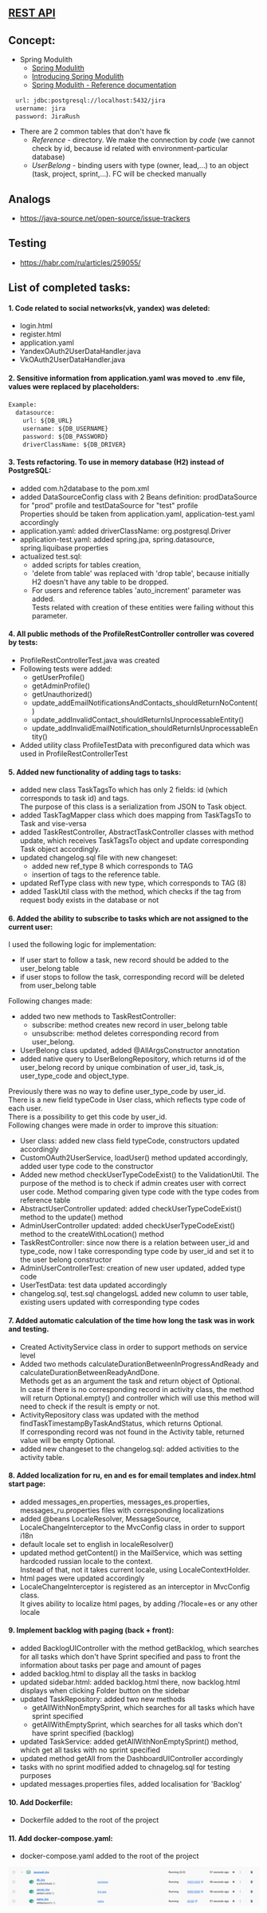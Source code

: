 ## [REST API](http://localhost:8080/doc)

## Concept:
- Spring Modulith
  - [Spring Modulith](https://habr.com/ru/post/701984/)
  - [Introducing Spring Modulith](https://spring.io/blog/2022/10/21/introducing-spring-modulith)
  - [Spring Modulith - Reference documentation](https://docs.spring.io/spring-modulith/docs/current-SNAPSHOT/reference/html/)

```
  url: jdbc:postgresql://localhost:5432/jira
  username: jira
  password: JiraRush
```
- There are 2 common tables that don't have fk
  - _Reference_ - directory. We make the connection by _code_ (we cannot check by id, because id related with environment-particular database)
  - _UserBelong_ - binding users with type (owner, lead,...) to an object (task, project, sprint,...). FC will be checked manually

## Analogs
- https://java-source.net/open-source/issue-trackers

## Testing
- https://habr.com/ru/articles/259055/

## List of completed tasks:
#### 1. Code related to social networks(vk, yandex) was deleted:
- login.html
- register.html
- application.yaml
- YandexOAuth2UserDataHandler.java
- VkOAuth2UserDataHandler.java

#### 2. Sensitive information from application.yaml was moved to .env file, values were replaced by placeholders:
```
Example:
  datasource:
    url: ${DB_URL}
    username: ${DB_USERNAME}
    password: ${DB_PASSWORD}
    driverClassName: ${DB_DRIVER}
```

#### 3. Tests refactoring. To use in memory database (H2) instead of PostgreSQL:
- added com.h2database to the pom.xml
- added DataSourceConfig class with 2 Beans definition: prodDataSource for "prod" profile and testDataSource for "test" profile  
Properties should be taken from application.yaml, application-test.yaml accordingly
- application.yaml: added driverClassName: org.postgresql.Driver
- application-test.yaml: added spring.jpa, spring.datasource, spring.liquibase properties
- actualized test.sql:  
  - added scripts for tables creation, 
  - 'delete from table' was replaced with 'drop table', because initially H2 doesn't have any table to be dropped.
  - For users and reference tables 'auto_increment' parameter was added.  
  Tests related with creation of these entities were failing without this parameter.
#### 4. All public methods of the ProfileRestController controller was covered by tests:
- ProfileRestControllerTest.java was created
- Following tests were added:
  - getUserProfile()
  - getAdminProfile()
  - getUnauthorized()
  - update_addEmailNotificationsAndContacts_shouldReturnNoContent()
  - update_addInvalidContact_shouldReturnIsUnprocessableEntity()
  - update_addInvalidEmailNotification_shouldReturnIsUnprocessableEntity()
- Added utility class ProfileTestData with preconfigured data which was used in ProfileRestControllerTest

#### 5. Added new functionality of adding tags to tasks:
- added new class TaskTagsTo which has only 2 fields: id (which corresponds to task id) and tags.  
The purpose of this class is a serialization from JSON to Task object.
- added TaskTagMapper class which does mapping from TaskTagsTo to Task and vise-versa
- added TaskRestController, AbstractTaskController classes with method update, which receives TaskTagsTo object and update corresponding Task object accordingly.
- updated changelog.sql file with new changeset:
  - added new ref_type 8 which corresponds to TAG
  - insertion of tags to the reference table.
- updated RefType class with new type, which corresponds to TAG (8)
- added TaskUtil class with the method, which checks if the tag from request body exists in the database or not

#### 6. Added the ability to subscribe to tasks which are not assigned to the current user:

I used the following logic for implementation:
- If user start to follow a task, new record should be added to the user_belong table  
- if user stops to follow the task, corresponding record will be deleted from user_belong table  

Following changes made: 
- added two new methods to TaskRestController:
  - subscribe: method creates new record in user_belong table 
  - unsubscribe: method deletes corresponding record from user_belong.
- UserBelong class updated, added @AllArgsConstructor annotation
- added native query to UserBelongRepository, which returns id of the user_belong record by unique combination of user_id, task_is, user_type_code and object_type.  

Previously there was no way to define user_type_code by user_id.  
There is a new field typeCode in User class, which reflects type code of each user.  
There is a possibility to get this code by user_id.  
Following changes were made in order to improve this situation:
- User class: added new class field typeCode, constructors updated accordingly
- CustomOAuth2UserService, loadUser() method updated accordingly, added user type code to the constructor
- Added new method checkUserTypeCodeExist() to the ValidationUtil. The purpose of the method is to check if admin creates user with correct user code. Method comparing given type code with the type codes from reference table
- AbstractUserController updated: added checkUserTypeCodeExist() method to the update() method
- AdminUserController updated: added checkUserTypeCodeExist() method to the createWithLocation() method
- TaskRestController: since now there is a relation between user_id and type_code, now I take corresponding type code by user_id and set it to the user belong constructor
- AdminUserControllerTest: creation of new user updated, added type code
- UserTestData: test data updated accordingly
- changelog.sql, test.sql changelogsL added new column to user table, existing users updated with corresponding type codes

#### 7. Added automatic calculation of the time how long the task was in work and testing.
- Created ActivityService class in order to support methods on service level
- Added two methods calculateDurationBetweenInProgressAndReady and calculateDurationBetweenReadyAndDone.  
Methods get as an argument the task and return object of Optional<Duration>.  
In case if there is no corresponding record in activity class, the method will return Optional.empty() and controller which will use this method will need to check if the result is empty or not.
- ActivityRepository class was updated with the method findTaskTimestampByTaskAndStatus, which returns Optional<LocalDateTime>.  
If corresponding record was not found in the Activity table, returned value will be empty Optional.
- added new changeset to the changelog.sql: added activities to the activity table.

#### 8. Added localization for ru, en and es for email templates and index.html start page:
- added messages_en.properties, messages_es.properties, messages_ru.properties files with corresponding localizations
- added @beans LocaleResolver, MessageSource, LocaleChangeInterceptor to the MvcConfig class in order to support i18n
- default locale set to english in localeResolver()
- updated method getContent() in the MailService, which was setting hardcoded russian locale to the context.  
Instead of that, not it takes current locale, using LocaleContextHolder.
- html pages were updated accordingly
- LocaleChangeInterceptor is registered as an interceptor in MvcConfig class.  
It gives ability to localize html pages, by adding /?locale=es or any other locale

#### 9. Implement backlog with paging (back + front):
- added BacklogUIController with the method getBacklog, which searches for all tasks which don't have Sprint specified and pass to front the information about tasks per page and amount of pages
- added backlog.html to display all the tasks in backlog
- updated sidebar.html: added backlog.html there, now backlog.html displays when clicking Folder button on the sidebar
- updated TaskRepository: added two new methods
  - getAllWithNonEmptySprint, which searches for all tasks which have sprint specified
  - getAllWithEmptySprint, which searches for all tasks which don't have sprint specified (backlog)
- updated TaskService: added getAllWithNonEmptySprint() method, which get all tasks with no sprint specified
- updated method getAll from the DashboardUIController accordingly
- tasks with no sprint modified added to chnagelog.sql for testing purposes
- updated messages.properties files, added localisation for 'Backlog'

#### 10. Add Dockerfile: 
- Dockerfile added to the root of the project

#### 11. Add docker-compose.yaml:
- docker-compose.yaml added to the root of the project  

![img_2.png](img_2.png)